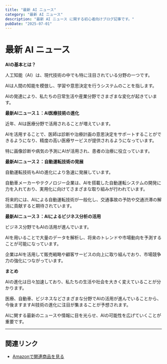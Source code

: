 ```yaml
---
title: "最新 AI ニュース"
category: "最新 AI ニュース"
description: "最新 AI ニュース に関する初心者向けブログ記事です。"
pubDate: "2025-07-01"
---
```


# 最新 AI ニュース

**AIの基本とは？**

人工知能（AI）は、現代技術の中でも特に注目されている分野の一つです。

AIは人間の知能を模倣し、学習や意思決定を行うシステムのことを指します。

AIの発達により、私たちの日常生活や産業分野でさまざまな変化が起きています。



**最新AIニュース１：AI医療技術の進化**

近年、AIは医療分野で活用されることが増えています。

AIを活用することで、医師は診断や治療計画の意思決定をサポートすることができるようになり、精度の高い医療サービスが提供されるようになっています。

特に画像診断や病気の予測にAIが活用され、患者の治療に役立っています。



**最新AIニュース２：自動運転技術の発展**

自動運転技術もAIの進化により急速に発展しています。

自動車メーカーやテクノロジー企業は、AIを搭載した自動運転システムの開発に力を入れており、実用化に向けてさまざまな取り組みが行われています。

将来的には、AIによる自動運転技術が一般化し、交通事故の予防や交通渋滞の解消に貢献すると期待されています。



**最新AIニュース３：AIによるビジネス分析の活用**

ビジネス分野でもAIの活用が進んでいます。

AIを用いることで大量のデータを解析し、将来のトレンドや市場動向を予測することが可能になっています。

企業はAIを活用して販売戦略や顧客サービスの向上に取り組んでおり、市場競争力の強化につながっています。



**まとめ**

AIの進化は日々加速しており、私たちの生活や社会を大きく変えていることが分かります。

医療、自動車、ビジネスなどさまざまな分野でAIの活用が進んでいることから、今後ますますAI技術の進化に注目が集まることが予想されます。

AIに関する最新のニュースや情報に目を光らせ、AIの可能性を広げていくことが重要です。



---

## 関連リンク

- [Amazonで関連商品を見る](https://www.amazon.co.jp/s?k=%E6%9C%80%E6%96%B0+AI+%E3%83%8B%E3%83%A5%E3%83%BC%E3%82%B9&tag=autowritehubai-22)
